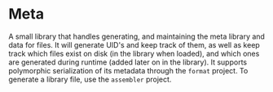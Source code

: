 ﻿# Meta
A small library that handles generating, and maintaining the meta library and data for files. It will generate UID's and keep track of them, as well as keep track which files exist on disk (in the library when loaded), and which ones are generated during runtime (added later on in the library).
It supports polymorphic serialization of its metadata through the `format` project.
To generate a library file, use the `assembler` project.